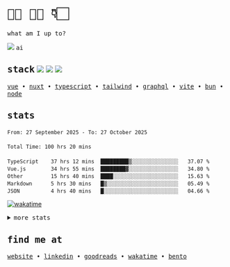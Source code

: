 <h1 align="left">
   <samp>👋🏻 🫵🏻 👇🏻</samp>
</h1>


<p align="left">
  <samp>what am I up to?</samp>
</p>

<div align="left"> 
   <div>
   <img src="https://api.iconify.design/fluent-mdl2:radio-bullet.svg?color=%2300DC82" height="12" />
   <samp>ai</samp>
   </div>
</div>

<h2 align="left">
   <samp>stack</samp>
   <img src="https://api.iconify.design/logos:vue.svg" height="24" />
   <img src="https://api.iconify.design/logos:typescript-icon.svg" height="24" />
   <img src="https://api.iconify.design/logos:claude-icon.svg" height="24" />
</h2>

<p align="left">
  <samp>
    <a href="https://vuejs.org">vue</a> •
    <a href="https://nuxt.com">nuxt</a> •
    <a href="https://www.typescriptlang.org/">typescript</a> •
    <a href="https://tailwindcss.com/">tailwind</a> •
    <a href="https://graphql.org/">graphql</a> •
    <a href="https://vitejs.dev/">vite</a> •
    <a href="https://bun.sh/">bun</a> •
    <a href="https://nodejs.org/en">node</a>
  </samp>
</p>

<h2 align="left">
  <samp>stats</samp>
</h2>

<div>

<!--### 📊 Weekly development breakdown-->
<!--START_SECTION:waka-->

```txt
From: 27 September 2025 - To: 27 October 2025

Total Time: 100 hrs 20 mins

TypeScript    37 hrs 12 mins  █████████▒░░░░░░░░░░░░░░░   37.07 %
Vue.js        34 hrs 55 mins  ████████▓░░░░░░░░░░░░░░░░   34.80 %
Other         15 hrs 40 mins  ████░░░░░░░░░░░░░░░░░░░░░   15.63 %
Markdown      5 hrs 30 mins   █▒░░░░░░░░░░░░░░░░░░░░░░░   05.49 %
JSON          4 hrs 40 mins   █░░░░░░░░░░░░░░░░░░░░░░░░   04.66 %
```

<!--END_SECTION:waka-->

[![wakatime](https://wakatime.com/badge/user/73d09cdf-c9fc-423b-9f1d-ff77f6d291da.svg?style=flat-square)](https://wakatime.com/@73d09cdf-c9fc-423b-9f1d-ff77f6d291da)

<details>
 <summary align="left">
    <samp>more stats</samp>
  </summary>
  <div align="left">
    
![metrics](/github-metrics.svg)

</div>
</details>

<h2 align="left">
  <samp>find me at</samp>
</h2>

<p align="left">
  <samp>
    <a href="https://matijao.com">website</a> •
    <a href="https://www.linkedin.com/in/matijao/">linkedin</a> •
    <a href="https://www.goodreads.com/matijao">goodreads</a> •
    <a href="https://wakatime.com/@matijao">wakatime</a> •
   <a href="https://bento.me/matijao">bento</a>      
  </samp>
</p>
